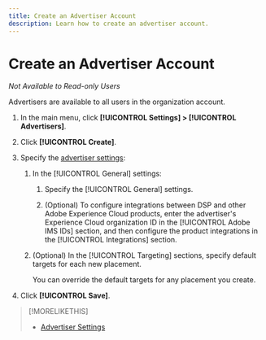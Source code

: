 ```yaml
---
title: Create an Advertiser Account
description: Learn how to create an advertiser account.
---
```

# Create an Advertiser Account

*Not Available to Read-only Users*

Advertisers are available to all users in the organization account.

1. In the main menu, click **[!UICONTROL Settings] > [!UICONTROL Advertisers]**.

1. Click **[!UICONTROL Create]**.

1. Specify the [advertiser settings](advertiser-settings.md):

   1. In the [!UICONTROL General] settings:

      1. Specify the [!UICONTROL General] settings.
      
      1. (Optional) To configure integrations between DSP and other Adobe Experience Cloud products, enter the advertiser's Experience Cloud organization ID in the [!UICONTROL Adobe IMS IDs] section, and then configure the product integrations in the [!UICONTROL Integrations] section.

   1. (Optional) In the [!UICONTROL Targeting] sections, specify default targets for each new placement.

      You can override the default targets for any placement you create.

1. Click **[!UICONTROL Save]**.

>[!MORELIKETHIS]
>
>* [Advertiser Settings](/help/dsp/admin/advertiser-settings.md)
